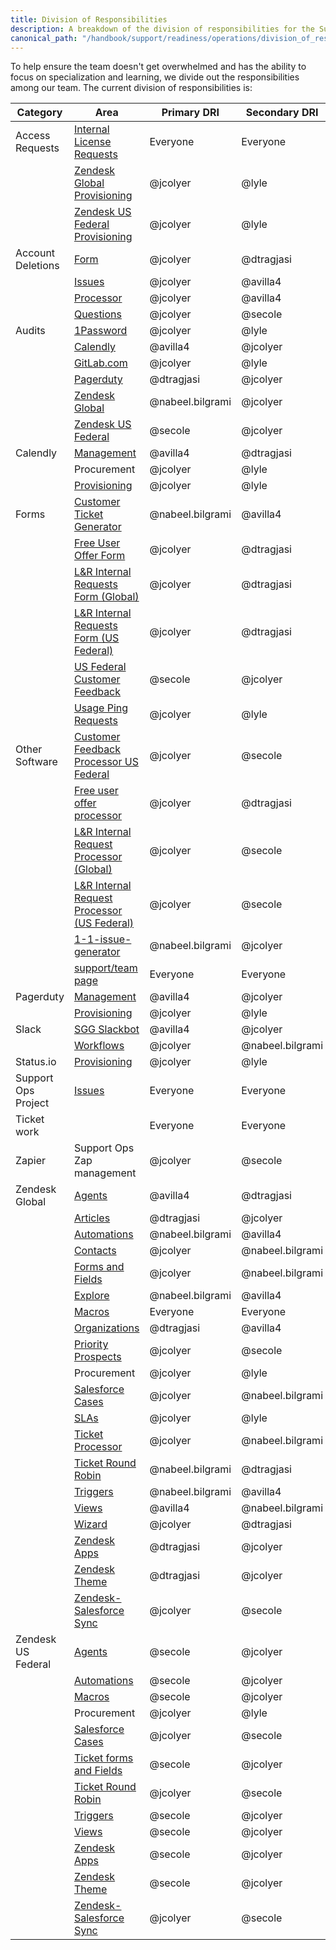 ```yaml
---
title: Division of Responsibilities
description: A breakdown of the division of responsibilities for the Support Ops team
canonical_path: "/handbook/support/readiness/operations/division_of_responsibilities/"
---
```


To help ensure the team doesn't get overwhelmed and has the ability to focus on
specialization and learning, we divide out the responsibilities among our team.
The current division of responsibilities is:

| Category            | Area                                                                                                                                                  | Primary DRI      | Secondary DRI    |
|---------------------|-------------------------------------------------------------------------------------------------------------------------------------------------------|------------------|------------------|
| Access Requests     | [Internal License Requests](https://gitlab.com/gitlab-com/team-member-epics/access-requests/-/issues/?state=opened&label_name%5B%5D=Internal-License) | Everyone         | Everyone         |
|                     | [Zendesk Global Provisioning](https://gitlab.com/gitlab-com/team-member-epics/access-requests/-/issues/)                                              | @jcolyer         | @lyle            |
|                     | [Zendesk US Federal Provisioning](https://gitlab.com/gitlab-com/team-member-epics/access-requests/-/issues/)                                          | @jcolyer         | @lyle            |
| Account Deletions   | [Form](https://gitlab.com/gitlab-com/support/support-ops/forms/account-deletion)                                                                      | @jcolyer         | @dtragjasi       |
|                     | [Issues](https://gitlab.com/gitlab-com/gdpr-request/-/issues)                                                                                         | @jcolyer         | @avilla4         |
|                     | [Processor](https://gitlab.com/gitlab-com/support/support-ops/other-software/account-deletion-processor)                                              | @jcolyer         | @avilla4         |
|                     | [Questions](https://gitlab.slack.com/archives/C04357HVCJD)                                                                                            | @jcolyer         | @secole          |
| Audits              | [1Password](https://gitlab.com/gitlab-com/support/support-ops/support-ops-tools/audits/-/issues)                                                      | @jcolyer         | @lyle            |
|                     | [Calendly](https://gitlab.com/gitlab-com/support/support-ops/support-ops-tools/audits/-/issues)                                                       | @avilla4         | @jcolyer         |
|                     | [GitLab.com](https://gitlab.com/gitlab-com/support/support-ops/support-ops-tools/audits/-/issues)                                                     | @jcolyer         | @lyle            |
|                     | [Pagerduty](https://gitlab.com/gitlab-com/support/support-ops/support-ops-tools/audits/-/issues)                                                      | @dtragjasi       | @jcolyer         |
|                     | [Zendesk Global](https://gitlab.com/gitlab-com/support/support-ops/support-ops-tools/audits/-/issues)                                                 | @nabeel.bilgrami | @jcolyer         |
|                     | [Zendesk US Federal](https://gitlab.com/gitlab-com/support/support-ops/support-ops-tools/audits/-/issues)                                             | @secole          | @jcolyer         |
| Calendly            | [Management](https://gitlab.com/gitlab-com/support/support-ops/other-software/calendly)                                                               | @avilla4         | @dtragjasi       |
|                     | Procurement                                                                                                                                           | @jcolyer         | @lyle            |
|                     | [Provisioning](https://gitlab.com/gitlab-com/team-member-epics/access-requests/-/issues/)                                                             | @jcolyer         | @lyle            |
| Forms               | [Customer Ticket Generator](https://gitlab.com/gitlab-com/support/support-ops/forms/customer-ticket-generator)                                        | @nabeel.bilgrami | @avilla4         |
|                     | [Free User Offer Form](https://gitlab.com/gitlab-com/support/support-ops/forms/free-user-offer-form)                                                  | @jcolyer         | @dtragjasi       |
|                     | [L&R Internal Requests Form (Global)](https://gitlab.com/gitlab-com/support/internal-requests-form)                                                   | @jcolyer         | @dtragjasi       |
|                     | [L&R Internal Requests Form (US Federal)](https://gitlab.com/gitlab-com/support/support-ops/forms/us-federal-internal-request-form)                   | @jcolyer         | @dtragjasi       |
|                     | [US Federal Customer Feedback](https://gitlab.com/gitlab-com/support/support-ops/forms/us-federal-customer-feedback)                                  | @secole          | @jcolyer         |
|                     | [Usage Ping Requests](https://gitlab.com/support/usage-ping-request)                                                                                  | @jcolyer         | @lyle            |
| Other Software      | [Customer Feedback Processor US Federal](https://gitlab.com/gitlab-com/support/support-ops/other-software/customer-feedback-processor-us-federal)     | @jcolyer         | @secole          |
|                     | [Free user offer processor](https://gitlab.com/gitlab-com/support/support-ops/other-software/free-user-offer-processor)                               | @jcolyer         | @dtragjasi       |
|                     | [L&R Internal Request Processor (Global)](https://gitlab.com/gitlab-com/support/support-ops/other-software/lnr-ir-processor)                          | @jcolyer         | @secole          |
|                     | [L&R Internal Request Processor (US Federal)](https://gitlab.com/gitlab-com/support/support-ops/other-software/lnr-ir-processor-us-federal)           | @jcolyer         | @secole          |
|                     | [1-1-issue-generator](https://gitlab.com/gitlab-com/support/toolbox/1-1-issue-generator/)                                                             | @nabeel.bilgrami | @jcolyer         |
|                     | [support/team page](https://gitlab.com/gitlab-com/support/team)                                                                                       | Everyone         | Everyone         |
| Pagerduty           | [Management](https://gitlab.com/gitlab-com/support/support-ops/other-software/pagerduty)                                                              | @avilla4         | @jcolyer         |
|                     | [Provisioning](https://gitlab.com/gitlab-com/team-member-epics/access-requests/-/issues/)                                                             | @jcolyer         | @lyle            |
| Slack               | [SGG Slackbot](https://gitlab.com/gitlab-com/support/support-ops/other-software/sgg-slackbot)                                                         | @avilla4         | @jcolyer         |
|                     | [Workflows](https://gitlab.com/gitlab-com/support/support-ops/other-software/slack-workflows)                                                         | @jcolyer         | @nabeel.bilgrami |
| Status.io           | [Provisioning]((https://gitlab.com/gitlab-com/team-member-epics/access-requests/-/issues/))                                                           | @jcolyer         | @lyle            |
| Support Ops Project | [Issues](https://gitlab.com/gitlab-com/support/support-ops/support-ops-project/)                                                                      | Everyone         | Everyone         |
| Ticket work         |                                                                                                                                                       | Everyone         | Everyone         |
| Zapier              | Support Ops Zap management                                                                                                                            | @jcolyer         | @secole          |
| Zendesk Global      | [Agents](https://gitlab.com/gitlab-com/support/support-ops/zendesk-global/agents)                                                                     | @avilla4         | @dtragjasi       |
|                     | [Articles](https://gitlab.com/gitlab-com/support/support-ops/zendesk-global/articles)                                                                 | @dtragjasi       | @jcolyer         |
|                     | [Automations](https://gitlab.com/gitlab-com/support/support-ops/zendesk-global/automations)                                                           | @nabeel.bilgrami | @avilla4         |
|                     | [Contacts](https://gitlab.com/gitlab-com/support/support-ops/zendesk-global/contacts)                                                                 | @jcolyer         | @nabeel.bilgrami |
|                     | [Forms and Fields](https://gitlab.com/gitlab-com/support/support-ops/zendesk-global/ticket-forms-and-fields)                                          | @jcolyer         | @nabeel.bilgrami |
|                     | [Explore](https://gitlab.com/gitlab-com/support/support-ops/zendesk-global/explore)                                                                   | @nabeel.bilgrami | @avilla4         |
|                     | [Macros](https://gitlab.com/gitlab-com/support/support-ops/zendesk-global/macros)                                                                     | Everyone         | Everyone         |
|                     | [Organizations](https://gitlab.com/gitlab-com/support/support-ops/zendesk-global/organizations)                                                       | @dtragjasi       | @avilla4         |
|                     | [Priority Prospects](https://gitlab.com/gitlab-com/support/support-ops/support-ops-project/-/issues/new)                                              | @jcolyer         | @secole          |
|                     | Procurement                                                                                                                                           | @jcolyer         | @lyle            |
|                     | [Salesforce Cases](https://gitlab.com/gitlab-com/support/support-ops/zendesk-global/salesforce-cases)                                                 | @jcolyer         | @nabeel.bilgrami |
|                     | [SLAs](https://gitlab.com/gitlab-com/support/support-ops/zendesk-global/sla-policies)                                                                 | @jcolyer         | @lyle            |
|                     | [Ticket Processor](https://gitlab.com/gitlab-com/support/support-ops/zendesk-global/ticket-processor)                                                 | @jcolyer         | @nabeel.bilgrami |
|                     | [Ticket Round Robin](https://gitlab.com/gitlab-com/support/support-ops/zendesk-global/ticket-round-robin)                                             | @nabeel.bilgrami | @dtragjasi       |
|                     | [Triggers](https://gitlab.com/gitlab-com/support/support-ops/zendesk-global/triggers)                                                                 | @nabeel.bilgrami | @avilla4         |
|                     | [Views](https://gitlab.com/gitlab-com/support/support-ops/zendesk-global/views)                                                                       | @avilla4         | @nabeel.bilgrami |
|                     | [Wizard](https://gitlab.com/gitlab-com/support/support-ops/zendesk-global/wizard)                                                                     | @jcolyer         | @dtragjasi       |
|                     | [Zendesk Apps](https://gitlab.com/gitlab-com/support/support-ops/zendesk-global/zendesk-apps)                                                         | @dtragjasi       | @jcolyer         |
|                     | [Zendesk Theme](https://gitlab.com/gitlab-com/support/support-ops/zendesk-global/zendesk-theme)                                                       | @dtragjasi       | @jcolyer         |
|                     | [Zendesk-Salesforce Sync](https://gitlab.com/gitlab-com/support/support-ops/zendesk-global/zd-sfdc-sync-global)                                       | @jcolyer         | @secole          |
| Zendesk US Federal  | [Agents](https://gitlab.com/gitlab-com/support/support-ops/zendesk-us-federal/agents)                                                                 | @secole          | @jcolyer         |
|                     | [Automations](https://gitlab.com/gitlab-com/support/support-ops/zendesk-us-federal/automations)                                                       | @secole          | @jcolyer         |
|                     | [Macros](https://gitlab.com/gitlab-com/support/support-ops/zendesk-us-federal/macros)                                                                 | @secole          | @jcolyer         |
|                     | Procurement                                                                                                                                           | @jcolyer         | @lyle            |
|                     | [Salesforce Cases](https://gitlab.com/gitlab-com/support/support-ops/zendesk-us-federal/salesforce-cases)                                             | @jcolyer         | @secole          |
|                     | [Ticket forms and Fields](https://gitlab.com/gitlab-com/support/support-ops/zendesk-us-federal/ticket-forms-and-fields)                               | @secole          | @jcolyer         |
|                     | [Ticket Round Robin](https://gitlab.com/gitlab-com/support/support-ops/zendesk-us-federal/ticket-round-robin)                                         | @jcolyer         | @secole          |
|                     | [Triggers](https://gitlab.com/gitlab-com/support/support-ops/zendesk-us-federal/triggers)                                                             | @secole          | @jcolyer         |
|                     | [Views](https://gitlab.com/gitlab-com/support/support-ops/zendesk-us-federal/views)                                                                   | @secole          | @jcolyer         |
|                     | [Zendesk Apps](https://gitlab.com/gitlab-com/support/support-ops/zendesk-us-federal/zendesk-apps)                                                     | @secole          | @jcolyer         |
|                     | [Zendesk Theme](https://gitlab.com/gitlab-com/support/support-ops/zendesk-us-federal/zendesk-theme)                                                   | @secole          | @jcolyer         |
|                     | [Zendesk-Salesforce Sync](https://gitlab.com/gitlab-com/support/support-ops/zendesk-us-federal/zd-sfdc-sync-us-federal)                               | @jcolyer         | @secole          |
